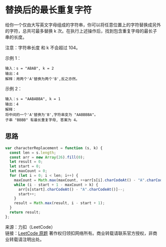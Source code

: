 # 替换后的最长重复字符

给你一个仅由大写英文字母组成的字符串，你可以将任意位置上的字符替换成另外的字符，总共可最多替换 k 次。在执行上述操作后，找到包含重复字母的最长子串的长度。

注意：字符串长度 和 k 不会超过 104。

示例 1：

```text
输入：s = "ABAB", k = 2
输出：4
解释：用两个'A'替换为两个'B',反之亦然。
```

示例 2：

```text
输入：s = "AABABBA", k = 1
输出：4
解释：
将中间的一个'A'替换为'B',字符串变为 "AABBBBA"。
子串 "BBBB" 有最长重复字母, 答案为 4。
```

## 思路

```js
var characterReplacement = function (s, k) {
  const len = s.length;
  const arr = new Array(26).fill(0);
  let result = 0;
  let start = 0;
  let maxCount = 0;
  for (let i = 0; i < len; i++) {
    maxCount = Math.max(maxCount, ++arr[s[i].charCodeAt() - "A".charCodeAt()]);
    while (i - start + 1 - maxCount > k) {
      arr[s[start].charCodeAt() - "A".charCodeAt()]--;
      start++;
    }
    result = Math.max(result, i - start + 1);
  }
  return result;
};
```

来源：力扣（LeetCode）  
链接：[LeetCode 原题](https://leetcode-cn.com/problems/longest-repeating-character-replacement)
著作权归领扣网络所有。商业转载请联系官方授权，非商业转载请注明出处。
